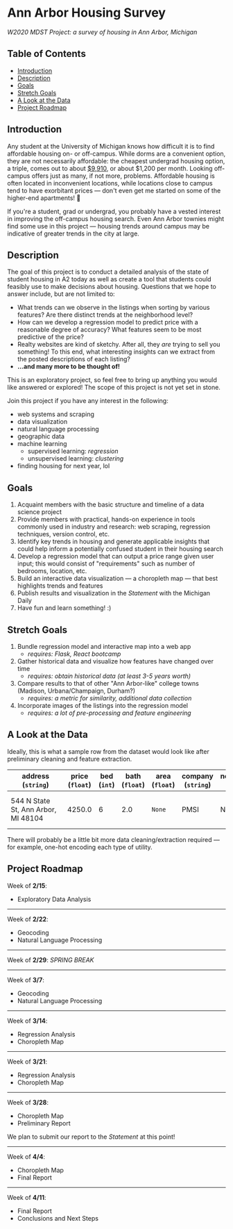# Ann Arbor Housing Survey
*W2020 MDST Project: a survey of housing in Ann Arbor, Michigan*

## Table of Contents 
* [Introduction](#introduction)
* [Description](#description)
* [Goals](#goals)
* [Stretch Goals](#stretch-goals)
* [A Look at the Data](#a-look-at-the-data)
* [Project Roadmap](#project-roadmap)

## Introduction
Any student at the University of Michigan knows how difficult it is to find affordable housing on- or off-campus. 
While dorms are a convenient option, they are not necessarily affordable: the cheapest undergrad housing option, a triple, comes out to about [$9,910](https://housing.umich.edu/undergraduate-rates/), or about $1,200 per month. Looking off-campus offers just as many, if not more, problems. Affordable housing is often located in inconvenient locations, while locations close to campus tend to have exorbitant prices ⁠— don't even get me started on some of the higher-end apartments! 🤯

If you're a student, grad or undergrad, you probably have a vested interest in improving the off-campus housing search. Even Ann Arbor townies might find some use in this project ⁠— housing trends around campus may be indicative of greater trends in the city at large.

## Description
The goal of this project is to conduct a detailed analysis of the state of student housing in A2 today as well as create a tool that students could feasibly use to make decisions about housing. Questions that we hope to answer include, but are not limited to:
* What trends can we observe in the listings when sorting by various features? Are there distinct trends at the neighborhood level?
* How can we develop a regression model to predict price with a reasonable degree of accuracy? What features seem to be most predictive of the price?
* Realty websites are kind of sketchy. After all, they *are* trying to sell you something! To this end, what interesting insights can we extract from the posted descriptions of each listing?
* **...and many more to be thought of!**

This is an exploratory project, so feel free to bring up anything you would like answered or explored! The scope of this project is not yet set in stone.

Join this project if you have any interest in the following:
* web systems and scraping
* data visualization
* natural language processing 
* geographic data
* machine learning 
    - supervised learning: *regression* 
    - unsupervised learning: *clustering* 
* finding housing for next year, lol

## Goals
1. Acquaint members with the basic structure and timeline of a data science project
2. Provide members with practical, hands-on experience in tools commonly used in industry and research: web scraping, regression techniques, version control, etc.
3. Identify key trends in housing and generate applicable insights that could help inform a potentially confused student in their housing search
4. Develop a regression model that can output a price range given user input; this would consist of "requirements" such as number of bedrooms, location, etc.
5. Build an interactive data visualization ⁠— a choropleth map ⁠— that best highlights trends and features
6. Publish results and visualization in the *Statement* with the Michigan Daily
7. Have fun and learn something! :)

## Stretch Goals
1. Bundle regression model and interactive map into a web app
    - *requires: Flask, React bootcamp*
2. Gather historical data and visualize how features have changed over time
    - *requires: obtain historical data (at least 3-5 years worth)*
3. Compare results to that of other "Ann Arbor-like" college towns (Madison, Urbana/Champaign, Durham?)
    - *requires: a metric for similarity, additional data collection*
4. Incorporate images of the listings into the regression model
    - *requires: a lot of pre-processing and feature engineering*
   
## A Look at the Data
Ideally, this is what a sample row from the dataset would look like after preliminary cleaning and feature extraction.

&nbsp;&nbsp;&nbsp;&nbsp;&nbsp;&nbsp;address&nbsp;&nbsp;&nbsp;&nbsp;&nbsp;&nbsp; (`string`) | price (`float`) | bed (`int`) | bath (`float`)| area (`float`)| company (`string`)| neighborhood (`string`)| laundry (`boolean`)| pets (`boolean`)| parking (`boolean`)| &nbsp;&nbsp;&nbsp;&nbsp;&nbsp;&nbsp;&nbsp;&nbsp;&nbsp;&nbsp;&nbsp;&nbsp;&nbsp;&nbsp;&nbsp;utilities&nbsp;&nbsp;&nbsp;&nbsp;&nbsp;&nbsp;&nbsp;&nbsp;&nbsp;&nbsp;&nbsp;&nbsp;&nbsp;&nbsp;&nbsp; <br> (`list` of type `string`)| property_type (`string`) | year_built (`int`) | &nbsp;&nbsp;&nbsp;&nbsp;&nbsp;&nbsp;&nbsp;description&nbsp;&nbsp;&nbsp;&nbsp;&nbsp;&nbsp;&nbsp; <br> (`string`) | images <br> (`list` of type `string`) |
------- | ----- | --- | ---- | ---- | ------- | ------------ | ------- | ---- | ------- | --------- | --------------- | ------------ | ------------ | ------ |
544 N State St, Ann Arbor, MI 48104 | 4250.0 | 6 | 2.0 | `None` | PMSI | North Ingalls | 1 | 0 | 1 | water, <br> electricity, <br> heat, <br> ... | house | `None` | This wonderful 6 bedroom 2 bedroom home is... | https://s3.amazonaws.com/photos.rentlinx.com/W150/51048178.jpg, https://s3.amazonaws.com/photos.rentlinx.com/L800/51048179.jpg, https://s3.amazonaws.com/photos.rentlinx.com/L800/51048181.jpg, ... |

There will probably be a little bit more data cleaning/extraction required ⁠— for example, one-hot encoding each type of utility.

## Project Roadmap
Week of **2/15**: 
- Exploratory Data Analysis

---

Week of **2/22**:
- Geocoding
- Natural Language Processing

---

Week of **2/29**: *SPRING BREAK*

---

Week of **3/7**:
- Geocoding
- Natural Language Processing

---

Week of **3/14**:
- Regression Analysis
- Choropleth Map

---

Week of **3/21**:
- Regression Analysis
- Choropleth Map

---

Week of **3/28**:
- Choropleth Map
- Preliminary Report

We plan to submit our report to the *Statement* at this point!

---

Week of **4/4**:
- Choropleth Map
- Final Report

---

Week of **4/11**:
- Final Report
- Conclusions and Next Steps
